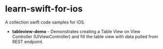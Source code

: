 # learn-swift-for-ios
A collection swift code samples for iOS. 
* __tableview-demo__ - Demonstrates creating a Table View on View Controller (UIViewController) and fill the table view with data pulled from REST endpoint.
